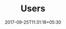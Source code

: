 ---
title: "Users"
date: 2017-09-25T11:31:18+05:30
layout: users
property: "Casa Amora"
url: /details/users/casa-amora/

---